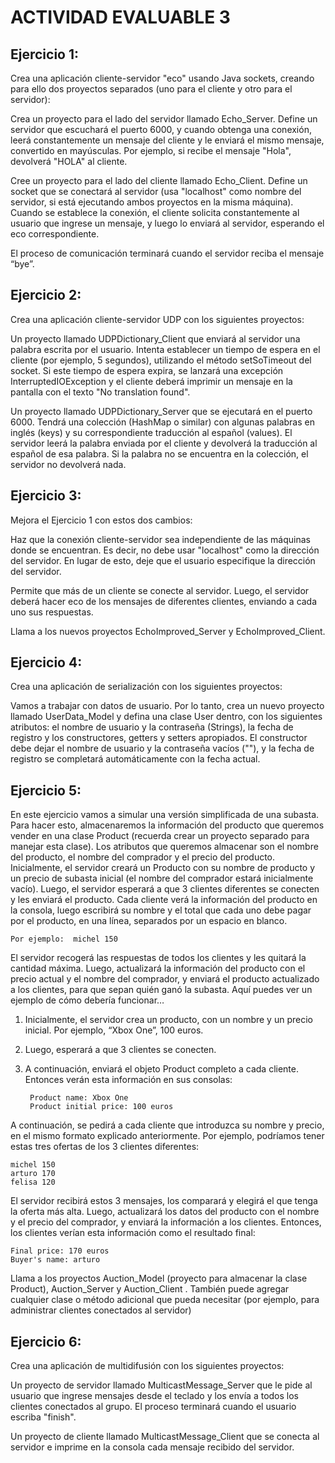 # ACTIVIDAD EVALUABLE 3

## Ejercicio 1:

Crea una aplicación cliente-servidor "eco" usando Java sockets, creando para ello dos proyectos separados (uno para el cliente y otro para el servidor):

Crea un proyecto para el lado del servidor llamado Echo_Server. Define un servidor que escuchará el puerto 6000, y cuando obtenga una conexión, leerá constantemente un mensaje del cliente y le enviará el mismo mensaje, convertido en mayúsculas. Por ejemplo, si recibe el mensaje "Hola", devolverá "HOLA" al cliente.

Cree un proyecto para el lado del cliente llamado Echo_Client. Define un socket que se conectará al servidor (usa "localhost" como nombre del servidor, si está ejecutando ambos proyectos en la misma máquina). Cuando se establece la conexión, el cliente solicita constantemente al usuario que ingrese un mensaje, y luego lo enviará al servidor, esperando el eco correspondiente.

El proceso de comunicación terminará cuando el servidor reciba el mensaje “bye”.

## Ejercicio 2:

Crea una aplicación cliente-servidor UDP con los siguientes proyectos:

Un proyecto llamado UDPDictionary_Client que enviará al servidor una palabra escrita por el usuario. Intenta establecer un tiempo de espera en el cliente (por ejemplo, 5 segundos), utilizando el método setSoTimeout del socket. Si este tiempo de espera expira, se lanzará una excepción InterruptedIOException y el cliente deberá imprimir un mensaje en la pantalla con el texto "No translation found".

Un proyecto llamado UDPDictionary_Server que se ejecutará en el puerto 6000. Tendrá una colección (HashMap o similar) con algunas palabras en inglés (keys) y su correspondiente traducción al español (values). El servidor leerá la palabra enviada por el cliente y devolverá la traducción al español de esa palabra. Si la palabra no se encuentra en la colección, el servidor no devolverá nada.

## Ejercicio 3:

Mejora el Ejercicio 1 con estos dos cambios:

Haz que la conexión cliente-servidor sea independiente de las máquinas donde se encuentran. Es decir, no debe usar "localhost" como la dirección del servidor. En lugar de esto, deje que el usuario especifique la dirección del servidor.

Permite que más de un cliente se conecte al servidor. Luego, el servidor deberá hacer eco de los mensajes de diferentes clientes, enviando a cada uno sus respuestas.

Llama a los nuevos proyectos EchoImproved_Server y EchoImproved_Client.

## Ejercicio 4:

Crea una aplicación de serialización con los siguientes proyectos:

Vamos a trabajar con datos de usuario. Por lo tanto, crea un nuevo proyecto llamado UserData_Model y defina una clase User dentro, con los siguientes atributos: el nombre de usuario y la contraseña (Strings), la fecha de registro y los constructores, getters y setters apropiados. El constructor debe dejar el nombre de usuario y la contraseña vacíos (""), y la fecha de registro se completará automáticamente con la fecha actual.

## Ejercicio 5:

En este ejercicio vamos a simular una versión simplificada de una subasta. Para hacer esto, almacenaremos la información del producto que queremos vender en una clase Product (recuerda crear un proyecto separado para manejar esta clase). Los atributos que queremos almacenar son el nombre del producto, el nombre del comprador y el precio del producto. Inicialmente, el servidor creará un Producto con su nombre de producto y un precio de subasta inicial (el nombre del comprador estará inicialmente vacío). Luego, el servidor esperará a que 3 clientes diferentes se conecten y les enviará el producto. Cada cliente verá la información del producto en la consola, luego escribirá su nombre y el total que cada uno debe pagar por el producto, en una línea, separados por un espacio en blanco. 

	Por ejemplo:  michel 150

El servidor recogerá las respuestas de todos los clientes y les quitará la cantidad máxima. Luego, actualizará la información del producto con el precio actual y el nombre del comprador, y enviará el producto actualizado a los clientes, para que sepan quién ganó la subasta. Aquí puedes ver un ejemplo de cómo debería funcionar…

1. Inicialmente, el servidor crea un producto, con un nombre y un precio inicial. Por ejemplo, “Xbox One”, 100 euros.

2. Luego, esperará a que 3 clientes se conecten.

3. A continuación, enviará el objeto Product completo a cada cliente. Entonces verán esta información en sus consolas:

        Product name: Xbox One
        Product initial price: 100 euros

A continuación, se pedirá a cada cliente que introduzca su nombre y precio, en el mismo formato explicado anteriormente. Por ejemplo, podríamos tener estas tres ofertas de los 3 clientes diferentes:

	michel 150
	arturo 170
	felisa 120

El servidor recibirá estos 3 mensajes, los comparará y elegirá el que tenga la oferta más alta. Luego, actualizará los datos del producto con el nombre y el precio del comprador, y enviará la información a los clientes. Entonces, los clientes verían esta información como el resultado final:

    Final price: 170 euros
    Buyer's name: arturo

Llama a los proyectos Auction_Model (proyecto para almacenar la clase Product), Auction_Server y Auction_Client . También puede agregar cualquier clase o método adicional que pueda necesitar (por ejemplo, para administrar clientes conectados al servidor) 

## Ejercicio 6:

Crea una aplicación de multidifusión con los siguientes proyectos:

Un proyecto de servidor llamado MulticastMessage_Server que le pide al usuario que ingrese mensajes desde el teclado y los envía a todos los clientes conectados al grupo. El proceso terminará cuando el usuario escriba "finish".

Un proyecto de cliente llamado MulticastMessage_Client que se conecta al servidor e imprime en la consola cada mensaje recibido del servidor.

